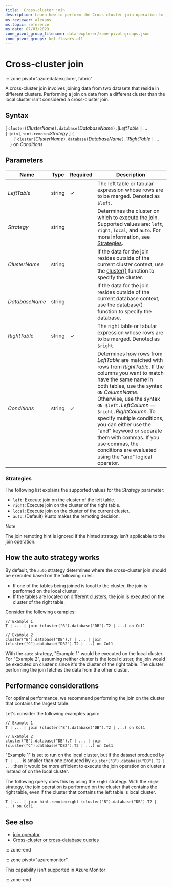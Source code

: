 ```yaml
---
title:  Cross-cluster join
description: Learn how to perform the Cross-cluster join operation to join datasets residing on different clusters.
ms.reviewer: alexans
ms.topic: reference
ms.date: 07/03/2023
zone_pivot_group_filename: data-explorer/zone-pivot-groups.json
zone_pivot_groups: kql-flavors-all
---
```

# Cross-cluster join

::: zone pivot="azuredataexplorer, fabric"

A cross-cluster join involves joining data from two datasets that reside in different clusters. Performing a join on data from a different cluster than the local cluster isn't considered a cross-cluster join.

## Syntax

[ `cluster(`*ClusterName*`).database(`*DatabaseName*`).`]*LeftTable* `|` ...  
`|` `join` [ `hint.remote=`*Strategy* ] `(`  
&emsp;&emsp;[ `cluster(`*ClusterName*`).database(`*DatabaseName*`).`]*RightTable* `|` ...  
&emsp;`)` on *Conditions*

## Parameters

|Name|Type|Required|Description|
|--|--|--|--|
|*LeftTable*|string|&check;|The left table or tabular expression whose rows are to be merged. Denoted as `$left`.|
|*Strategy*|string||Determines the cluster on which to execute the join. Supported values are: `left`, `right`, `local`, and `auto`. For more information, see [Strategies](#strategies).|
|*ClusterName*|string||If the data for the join resides outside of the current cluster context, use the [cluster()](clusterfunction.md) function to specify the cluster.|
|*DatabaseName*|string||If the data for the join resides outside of the current database context, use the [database()](databasefunction.md) function to specify the database.|
|*RightTable*|string|&check;|The right table or tabular expression whose rows are to be merged. Denoted as `$right`.|
|*Conditions*|string|&check;|Determines how rows from *LeftTable* are matched with rows from *RightTable*. If the columns you want to match have the same name in both tables, use the syntax `ON` *ColumnName*. Otherwise, use the syntax `ON $left.`*LeftColumn* `==` `$right.`*RightColumn*. To specify multiple conditions, you can either use the "and" keyword or separate them with commas. If you use commas, the conditions are evaluated using the "and" logical operator.|

### Strategies

The following list explains the supported values for the *Strategy* parameter:

* `left`: Execute join on the cluster of the left table.
* `right`: Execute join on the cluster of the right table.
* `local`: Execute join on the cluster of the current cluster.
* `auto`: (Default) Kusto makes the remoting decision.

> [!NOTE]
> The join remoting hint is ignored if the hinted strategy isn't applicable to the join operation.

## How the auto strategy works

By default, the `auto` strategy determines where the cross-cluster join should be executed based on the following rules:

* If one of the tables being joined is local to the cluster, the join is performed on the local cluster.
* If the tables are located on different clusters, the join is executed on the cluster of the right table.

Consider the following examples:

```kusto
// Example 1
T | ... | join (cluster("B").database("DB").T2 | ...) on Col1

// Example 2
cluster("B").database("DB").T | ... | join (cluster("C").database("DB2").T2 | ...) on Col1
```

With the `auto` strategy, "Example 1" would be executed on the local cluster. For "Example 2", assuming neither cluster is the local cluster, the join would be executed on cluster `C` since it's the cluster of the right table. The cluster performing the join fetches the data from the other cluster.

## Performance considerations

For optimal performance, we recommend performing the join on the cluster that contains the largest table.

Let's consider the following examples again:

```kusto
// Example 1
T | ... | join (cluster("B").database("DB").T2 | ...) on Col1

// Example 2
cluster("B").database("DB").T | ... | join (cluster("C").database("DB2").T2 | ...) on Col1
```

"Example 1" is set to run on the local cluster, but if the dataset produced by `T | ...` is smaller than one produced by `cluster("B").database("DB").T2 | ...` then it would be more efficient to execute the join operation on cluster `B` instead of on the local cluster.

The following query does this by using the `right` strategy. With the `right` strategy, the join operation is performed on the cluster that contains the right table, even if the cluster that contains the left table is local cluster.

```kusto
T | ... | join hint.remote=right (cluster("B").database("DB").T2 | ...) on Col1
```

## See also

* [join operator](joinoperator.md)
* [Cross-cluster or cross-database queries](cross-cluster-or-database-queries.md)

::: zone-end

::: zone pivot="azuremonitor"

This capability isn't supported in Azure Monitor

::: zone-end
